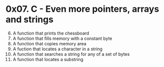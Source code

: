 # 0x07. C - Even more pointers, arrays and strings
6. A function that prints the chessboard
0. A function that fills memory with a constant byte
1. A function that copies memory area
2. A fuction that locates a character in a string
4. A function that searches a string for any of a set of bytes
5. A function that locates a substring

